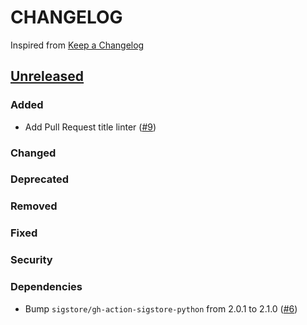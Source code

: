 # CHANGELOG
Inspired from [Keep a Changelog](https://keepachangelog.com/en/1.0.0/)

## [Unreleased]
### Added
- Add Pull Request title linter ([#9](https://github.com/MechanicalFlower/magic_combo/pull/9))
### Changed
### Deprecated
### Removed
### Fixed
### Security
### Dependencies
- Bump `sigstore/gh-action-sigstore-python` from 2.0.1 to 2.1.0 ([#6](https://github.com/MechanicalFlower/magic_combo/pull/6))

[Unreleased]: https://github.com/opensearch-project/opensearch-py/compare/0.1.1...HEAD

